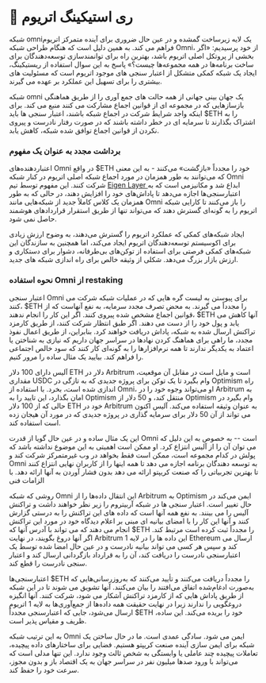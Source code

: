 # 📎 ری استیکینگ اتریوم

شبکه omniیک لایه زیرساخت گمشده و در عین حال ضروری برای آینده متمرکز اتریوم فراهم می کند. به همین دلیل است که هنگام طراحی شبکه Omni، از خود پرسیدیم: «اگر بخشی از پروتکل اصلی اتریوم باشد، بهترین راه برای توانمندسازی توسعه‌دهندگان برای ساخت برنامه‌ها در همه مجموعه‌ها چیست؟» پاسخ به این سوال استفاده از ریستیکینگ، ایجاد یک شبکه کمکی متشکل از اعتبار سنجی های موجود اتریوم است که مسئولیت های بیشتری را برای تسهیل این عملکرد بر عهده می گیرند.

شبکه omni یک جهان بینی جهانی از همه حالت های جمع آوری را از طریق هماهنگی بازسازهایی که در مجموعه ای از قوانین اجماع مشارکت می کنند منبع می کند. برای اینکه واجد شرایط شرکت در اجماع شبکه باشند، اعتبار سنجی ها باید $ETH را به اشتراک بگذارند تا سرمایه ای در خطر داشته باشند که در صورت رفتار نادرست و پیروی نکردن از قوانین اجماع توافق شده شبکه، کاهش یابد.

### برداشت مجدد به عنوان یک مفهوم

اعتباردهنده‌های Omni در واقع $ETH خود را مجدداً «بازگشت» می‌کنند - به این معنی که می‌توانند به طور همزمان در مورد اجماع شبکه اصلی اتریوم در کنار شبکه Omni شرکت کنند. این مفهوم توسط تیم [Eigen Layer ](https://www.eigenlayer.xyz/)ابداع شد و مکانیزمی است که به اعتبارسنجی‌ها اجازه می‌دهد تا پاداش‌های خود را افزایش دهند، در حالی که به طور همزمان یک کلاس کاملاً جدید از شبکه‌هایی مانند Omni را باز می‌کنند تا کارایی شبکه اتریوم را به گونه‌ای گسترش دهند که می‌تواند تنها از طریق استقرار قراردادهای هوشمند حاصل نمی شود.

ایجاد شبکه‌های کمکی که عملکرد اتریوم را گسترش می‌دهند، به وضوح ارزش زیادی برای اکوسیستم توسعه‌دهندگان اتریوم ایجاد می‌کند، اما همچنین به سازندگان این شبکه‌های کمکی فرصتی برای استفاده از توکن‌های بی‌طرفانه، دشوار برای دستکاری و ارزش بازار بزرگ می‌دهد. شکلی از وثیقه خالص برای راه اندازی شبکه های جدید.

### نحوه استفاده Omni از restaking

اعتبار سنجی Omni برای پیوستن به لیست گره هایی که در عملیات شبکه شرکت می کنند، $ETH را مجدداً می گیرند. به محض تصرف مجدد سرمایه، به نفع آنهاست که از قوانین اجماع مشخص شده پیروی کنند. اگر این کار را انجام ندهند، $ETH آنها کاهش می یابد و پول خود را از دست می دهند. اگر طبق انتظار شرکت کنند، از طریق کارمزد تراکنش ارسال شده به شبکه، پاداش دریافت خواهند کرد. بنابراین، از طریق اعمال نفوذ مجدد، ما راهی برای هماهنگ کردن نهادها در سراسر جهان داریم که نیازی به شناختن یا اعتماد به یکدیگر ندارند تا همه نرم‌افزارها را به گونه‌ای کار کنند که سود خالص اجتماعی را فراهم کند. بیایید یک مثال ساده را مرور کنیم.

آلیس دارای 100 دلار ETH دلار در Arbitrum است و مایل است در مقابل آن موقعیت، مقداری USDC وام بگیرد تا یک توکن برای پروژه جدیدی که به تازگی در Optimism راه اندازی شده است، بخرد. با استفاده از Omni، او می‌تواند وجوه خود را در Arbitrum به امان بگذارد، این تایید را به Optimism منتقل کند، و 50 دلار از Optimism وام بگیرد در حالی که از 100 دلار ETH خود در Arbitrum به عنوان وثیقه استفاده می‌کند. آلیس اکنون می تواند از آن 50 دلار برای سرمایه گذاری در پروژه جدیدی که در مورد آن هیجان زده است استفاده کند.

این یک مثال ساده و در عین حال گویا از قدرت Omni است -- به خصوص به این دلیل که می توان آن را از آلیس انتزاع کرد. او ممکن است اهمیتی به این موضوع نداشته باشد که پولش در کدام مجموعه است، ممکن است فقط بخواهد در وب غیرمتمرکز شرکت کند و Omni به توسعه دهندگان برنامه اجازه می دهد تا همه اینها را از کاربران نهایی انتزاع کنند تا بهترین تجربیاتی را که صنعت کریپتو ارائه می دهد بدون فشار آوردن به آنها ارائه دهد. با الزامات فنی

روشی که شبکه Omni این انتقال داده‌ها را از Arbitrum به Optimism ایمن می‌کند در حال تغییر است. اعتبار سنجی ها در شبکه آربیتروم را زیر نظر خواهند داشت و تراکنش آلیس را می بینند. به نفع همه آنها است که داده های این تراکنش را به درستی گزارش کنند و آنها این کار را با امضای بیانیه ای مبنی بر اعلام دیدگاه خود در مورد این تراکنش انجام می دهند که می تواند با آدرس آنها که $ETH را مجدداً ثبت کرده است مرتبط کند. اگر آنها دروغ بگویند، در نهایت Arbitrum این داده ها را در لایه 1 Ethereum ارسال می کند و سپس هر کسی می تواند بیانیه نادرست و در عین حال امضا شده توسط یک اعتبارسنجی نادرست را دریافت کند، آن را به قرارداد بازگردانی ارسال کند و اعتبار سنجی نادرست را قطع کند.

اعتبارسنجی‌ها $ETH را مجدداً دریافت می‌کنند و تأیید می‌کنند که به‌روزرسانی‌هایی که به‌صورت ادغام‌شده اتفاق می‌افتند را بیان می‌کنند. آنها تشویق می شوند تا در این شبکه از طریق پاداش هایی که از کارمزد تراکنش آشکار می شود، شرکت کنند. آنها انگیزه دروغگویی را ندارند زیرا در نهایت حقیقت همه داده‌ها از جمع‌آوری‌ها به لایه 1 اتریوم ارسال می‌شود، جایی که اعتبارسنجی مجدداً $ETH خود را بریده می‌کند. این ساده، ظریف و مقیاس پذیر است.

به این ترتیب شبکه Omni ایمن می شود. سادگی عمدی است. ما در حال ساختن یک شبکه برای ایمن سازی آینده صنعت کریپتو هستیم. فضایی برای ساختارهای داده پیچیده، تعاملات پیچیده چند عاملی یا وابستگی به شخص ثالث وجود ندارد. این تنها مدلی است که می‌تواند با ورود صدها میلیون نفر در سراسر جهان به یک اقتصاد باز و بدون مجوز، سرعت خود را حفظ کند.
